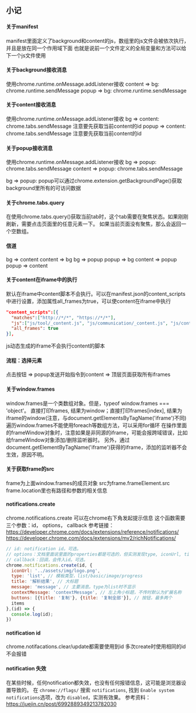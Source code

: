 ## 小记

#### 关于manifest
manifest里面定义了background和content的js，数组里的js文件会被依次执行，并且是放在同一个作用域下面
也就是说前一个文件定义的全局变量和方法可以给下一个js文件使用

#### 关于background接收消息
使用chrome.runtime.onMessage.addListener接收
content => bg: chrome.runtime.sendMessage
popup => bg: chrome.runtime.sendMessage

#### 关于content接收消息
使用chrome.runtime.onMessage.addListener接收
bg => content: chrome.tabs.sendMessage 注意要先获取当前content的id
popup => content: chrome.tabs.sendMessage 注意要先获取当前content的id

#### 关于popup接收消息
使用chrome.runtime.onMessage.addListener接收
bg => popup: chrome.tabs.sendMessage
content => popup: chrome.tabs.sendMessage



bg => popup: popup可以通过chrome.extension.getBackgroundPage()获取background里所有的可访问数据



#### 关于chrome.tabs.query
在使用chrome.tabs.query()获取当前tab时，这个tab需要在聚焦状态。如果刚刚刷新，需要点击页面里的任意元素一下。
如果当前页面没有聚焦，那么会返回一个空数组。


#### 信道
bg => content
content => bg
bg => popup
popup => bg
content => popup
popup => content

#### 关于content在iframe中的执行
默认在iframe中content脚本不会执行。可以在manifest.json的content_scripts中进行设置，添加属性all_frames为true，可以使content在iframe中执行
```json
"content_scripts":[{
  "matches":["http://*/*", "https://*/*"],
  "js":["js/tool/_content.js", "js/communication/_content.js", "js/content.js"],
  "all_frames": true
}],
```
js动态生成的iframe不会执行content的脚本

#### 流程：选择元素
点击按钮 => popup发送开始指令到content => 顶层页面获取所有iframes

#### 关于window.frames
window.frames是一个类数组对象。但是，typeof window.frames === 'object'。
直接打印frames, 结果为window；直接打印frames[index], 结果为iframe的window(注意，与document.getElementsByTagName('iframe')不同)
遍历window.frames不能使用foreach等数组方法，可以采用for循环
在操作里面的frameWindow对象时，注意如果是非同源的iframe，可能会报跨域错误，比如给frameWindow对象添加/删除监听器时。
另外，通过document.getElementByTagName('iframe')获得的iframe，添加的监听器不会生效，原因不明。


#### 关于获取frame的src
frame为上面window.frames的成员对象
src为frame.frameElement.src
frame.location里也有路径和参数的相关信息

#### notifications.create
chrome.notifications.create 可以在chrome右下角发起提示信息
这个函数需要三个参数：id， options， callback
参考链接： 
https://developer.chrome.com/docs/extensions/reference/notifications/
https://developer.chrome.com/docs/extensions/mv2/richNotifications/
```js
// id: notification id。可选。
// options：文档里面说里面的properties都是可选的，但实测发现type, iconUrl, title, message这四个字段是必填项，就算没用上，也必须要有这个字段（可以为空字符串），否则会报错。
// callback：回调，会传入id。可选。
chrome.notifications.create(id, {
  iconUrl: '../assets/img/logo.png',
  type: 'list', // 模板类型，list/basic/image/progress
  title: '解析结果', // 大标题 
  message: 'message', // 主要消息。type为list时不显示
  contextMessage: 'contextMessage', // 左上角小标题，不传时默认为扩展名称
  buttons: [{title: '复制'}, {title: '复制全部'}], // 按钮，最多两个
  items
},(id) => {
  console.log(id);
})
```

#### notification id
chrome.notifacations.clear/update都需要使用到id
多次create时使用相同的id不会报错

#### notification 失效
在某些时候，任何notification都失效，也没有任何报错信息，这可能是浏览器设置导致的。
在 `chrome://flags/` 搜索 `notifications`, 找到 `Enable system notifications`选项，改为 `disabled`，实测有效果。
参考资料：https://juejin.cn/post/6992889349213782030